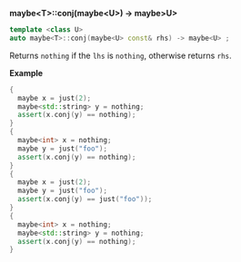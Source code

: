 **maybe&lt;T&gt;::conj(maybe&lt;U&gt;) -> maybe&gt;U&gt;**

```cpp
template <class U>
auto maybe<T>::conj(maybe<U> const& rhs) -> maybe<U> ;
```

Returns `nothing` if the `lhs` is `nothing`, otherwise returns `rhs`.

**Example**

```cpp
{
  maybe x = just(2);
  maybe<std::string> y = nothing;
  assert(x.conj(y) == nothing);
}
{
  maybe<int> x = nothing;
  maybe y = just("foo");
  assert(x.conj(y) == nothing);
}
{
  maybe x = just(2);
  maybe y = just("foo");
  assert(x.conj(y) == just("foo"));
}
{
  maybe<int> x = nothing;
  maybe<std::string> y = nothing;
  assert(x.conj(y) == nothing);
}
```
